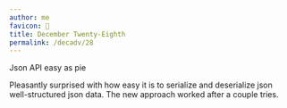```yaml
---
author: me
favicon: 🥧
title: December Twenty-Eighth
permalink: /decadv/28
---
```


Json API easy as pie

Pleasantly surprised with how easy it is to serialize and deserialize json well-structured json data. The new approach worked after a couple tries.
